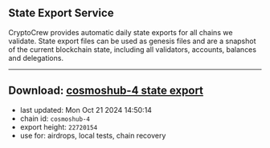## State Export Service
CryptoCrew provides automatic daily state exports for all chains we validate. State export files can be used as genesis files and are a snapshot of the current blockchain state, including all validators, accounts, balances and delegations.

---
**Download: [cosmoshub-4 state export](https://dl-eu2.ccvalidators.com/SERVICE/cosmoshub/cosmoshub-4_export_22720154.json)**
---

- last updated: Mon Oct 21 2024 14:50:14
- chain id: `cosmoshub-4`
- export height: `22720154`
- use for: airdrops, local tests, chain recovery
